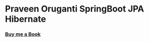 # Praveen Oruganti SpringBoot JPA Hibernate

### [Buy me a Book](https://www.buymeacoffee.com/praveenoruganti)


